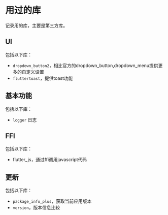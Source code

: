 # 用过的库

记录用的库，主要是第三方库。

## UI

包括以下库：

- `dropdown_button2`，相比官方的dropdown_button,dropdown_menu提供更多的自定义设置
- `fluttertoast`，提供toast功能

## 基本功能

包括以下库：

- `logger` 日志
## FFI

包括以下库：

- flutter_js，通过ffi调用javascript代码

## 更新

包括以下库：

- `package_info_plus`，获取当前应用版本
- `version`，版本信息比较

